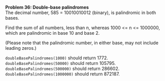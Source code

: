 **Problem 36: Double-base palindromes**   
The decimal number, 585 = 10010010012 (binary), is palindromic in both bases.  

Find the sum of all numbers, less than n, whereas 1000 <= n <= 1000000, which are palindromic in base 10 and base 2.  

(Please note that the palindromic number, in either base, may not include leading zeros.)  

`doubleBasePalindromes(1000)` should return 1772.  
`doubleBasePalindromes(50000)` should return 105795.  
`doubleBasePalindromes(500000)` should return 286602.  
`doubleBasePalindromes(1000000)` should return 872187.  